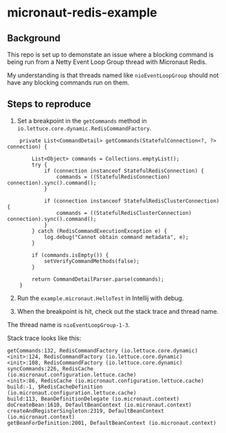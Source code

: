 # micronaut-redis-example

## Background

This repo is set up to demonstate an issue where a blocking command is being run from a Netty Event Loop Group thread with Micronaut Redis.

My understanding is that threads named like `nioEventLoopGroup` should not have any blocking commands run on them.

## Steps to reproduce

1. Set a breakpoint in the `getCommands` method in `io.lettuce.core.dynamic.RedisCommandFactory`.

```
    private List<CommandDetail> getCommands(StatefulConnection<?, ?> connection) {

        List<Object> commands = Collections.emptyList();
        try {
            if (connection instanceof StatefulRedisConnection) {
                commands = ((StatefulRedisConnection) connection).sync().command();
            }

            if (connection instanceof StatefulRedisClusterConnection) {
                commands = ((StatefulRedisClusterConnection) connection).sync().command();
            }
        } catch (RedisCommandExecutionException e) {
            log.debug("Cannot obtain command metadata", e);
        }

        if (commands.isEmpty()) {
            setVerifyCommandMethods(false);
        }

        return CommandDetailParser.parse(commands);
    }
```


2. Run the `example.micronaut.HelloTest` in Intellij with debug.

3. When the breakpoint is hit, check out the stack trace and thread name. 

The thread name is `nioEventLoopGroup-1-3`.

Stack trace looks like this:

```
getCommands:132, RedisCommandFactory (io.lettuce.core.dynamic)
<init>:124, RedisCommandFactory (io.lettuce.core.dynamic)
<init>:108, RedisCommandFactory (io.lettuce.core.dynamic)
syncCommands:226, RedisCache (io.micronaut.configuration.lettuce.cache)
<init>:86, RedisCache (io.micronaut.configuration.lettuce.cache)
build:-1, $RedisCacheDefinition (io.micronaut.configuration.lettuce.cache)
build:113, BeanDefinitionDelegate (io.micronaut.context)
doCreateBean:1610, DefaultBeanContext (io.micronaut.context)
createAndRegisterSingleton:2319, DefaultBeanContext (io.micronaut.context)
getBeanForDefinition:2001, DefaultBeanContext (io.micronaut.context)
```

